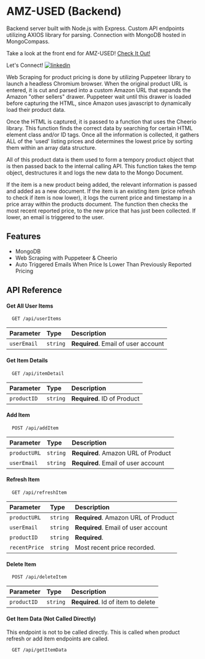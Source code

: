 # AMZ-USED (Backend)

Backend server built with Node.js with Express. Custom API endpoints utilizing AXIOS library for parsing. Connection with MongoDB hosted in MongoCompass.

Take a look at the front end for AMZ-USED! [Check It Out!](https://github.com/caymenp/AMZ-USED-CLIENT)

Let's Connect! 
[![linkedin](https://img.shields.io/badge/linkedin-0A66C2?style=for-the-badge&logo=linkedin&logoColor=white)](https://www.linkedin.com/in/caymen)

Web Scraping for product pricing is done by utilizing Puppeteer library to launch a headless Chromium browser. When the original product URL is entered, it is cut and parsed into a custom Amazon URL that expands the Amazon "other sellers" drawer. Puppeteer wait until this drawer is loaded before capturing the HTML, since Amazon uses javascript to dynamically load their product data.

Once the HTML is captured, it is passed to a function that uses the Cheerio library. This function finds the correct data by searching for certain HTML element class and/or ID tags. Once all the information is collected, it gathers ALL of the 'used' listing prices and determines the lowest price by sorting them within an array data structure.

All of this product data is them used to form a tempory product object that is then passed back to the internal calling API. This function takes the temp object, destructures it and logs the new data to the Mongo Document.

If the item is a new product being added, the relevant information is passed and added as a new document. If the item is an existing item (price refresh to check if item is now lower), it logs the current price and timestamp in a price array within the products document. The function then checks the most recent reported price, to the new price that has just been collected. If lower, an email is triggered to the user.

## Features

- MongoDB
- Web Scraping with Puppeteer & Cheerio
- Auto Triggered Emails When Price Is Lower Than Previously Reported Pricing

## API Reference

#### Get All User Items

```http
  GET /api/userItems
```

| Parameter   | Type     | Description                         |
| :---------- | :------- | :---------------------------------- |
| `userEmail` | `string` | **Required**. Email of user account |

#### Get Item Details

```http
  GET /api/itemDetail
```

| Parameter   | Type     | Description                 |
| :---------- | :------- | :-------------------------- |
| `productID` | `string` | **Required**. ID of Product |

#### Add Item

```http
  POST /api/addItem
```

| Parameter    | Type     | Description                         |
| :----------- | :------- | :---------------------------------- |
| `productURL` | `string` | **Required**. Amazon URL of Product |
| `userEmail`  | `string` | **Required**. Email of user account |

#### Refresh Item

```http
  GET /api/refreshItem
```

| Parameter     | Type     | Description                         |
| :------------ | :------- | :---------------------------------- |
| `productURL`  | `string` | **Required**. Amazon URL of Product |
| `userEmail`   | `string` | **Required**. Email of user account |
| `productID`   | `string` | **Required**.                       |
| `recentPrice` | `string` | Most recent price recorded.         |

#### Delete Item

```http
  POST /api/deleteItem
```

| Parameter   | Type     | Description                        |
| :---------- | :------- | :--------------------------------- |
| `productID` | `string` | **Required**. Id of item to delete |

#### Get Item Data (Not Called Directly)

This endpoint is not to be called directly. This is called when product refresh or add item endpoints are called.

```http
  GET /api/getItemData
```
